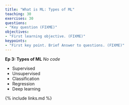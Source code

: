 ```yaml
---
title: "What is ML: Types of ML"
teaching: 30
exercises: 30
questions:
- "Key question (FIXME)"
objectives:
- "First learning objective. (FIXME)"
keypoints:
- "First key point. Brief Answer to questions. (FIXME)"
---
```

**Ep 3: Types of ML**
_No code_
- Supervised
- Unsupervised
- Classification
- Regression
- Deep learning

{% include links.md %}

